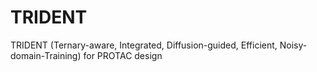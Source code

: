 # TRIDENT
TRIDENT (Ternary-aware, Integrated, Diffusion-guided, Efficient, Noisy-domain-Training) for PROTAC design
